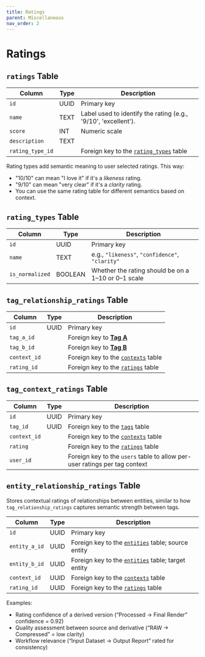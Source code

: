 ```yaml
---
title: Ratings
parent: Miscellaneous
nav_order: 2
---
```

# Ratings

## `ratings` Table

| Column           | Type | Description                                                                        |
| ---------------- | ---- | ---------------------------------------------------------------------------------- |
| `id`             | UUID | Primary key                                                                        |
| `name`           | TEXT | Label used to identify the rating (e.g., '9/10', 'excellent').                     |
| `score`          | INT  | Numeric scale                                                                      |
| `description`    | TEXT |                                                                                    |
| `rating_type_id` |      | Foreign key to the [`rating_types`](ui_configurations.md#rating_types-table) table |

Rating types add semantic meaning to user selected ratings. This way:

- "10/10" can mean "I love it" if it's a *likeness* rating.
- "9/10" can mean "very clear" if it's a *clarity* rating.
- You can use the same rating table for different semantics based on context.

## `rating_types` Table

| Column          | Type    | Description                                         |
| --------------- | ------- | --------------------------------------------------- |
| `id`            | UUID    | Primary key                                         |
| `name`          | TEXT    | e.g., `"likeness"`, `"confidence"`, `"clarity"`     |
| `is_normalized` | BOOLEAN | Whether the rating should be on a 1–10 or 0–1 scale |

## `tag_relationship_ratings` Table

| Column       | Type | Description                                                          |
| ------------ | ---- | -------------------------------------------------------------------- |
| `id`         | UUID | Primary key                                                          |
| `tag_a_id`   |      | Foreign key to [**Tag A**](tags.md#tags-table)                       |
| `tag_b_id`   |      | Foreign key to [**Tag B**](tags.md#tags-table)                       |
| `context_id` |      | Foreign key to the [`contexts`](ui_configurations.md#contexts) table |
| `rating_id`  |      | Foreign key to the [`ratings`](ui_configurations.md#ratings) table   |

## `tag_context_ratings` Table

| Column       | Type | Description                                                                |
| ------------ | ---- | -------------------------------------------------------------------------- |
| `id`         | UUID | Primary key                                                                |
| `tag_id`     | UUID | Foreign key to the [`tags`](tags.md#tags-table) table                      |
| `context_id` |      | Foreign key to the [`contexts`](ui_configurations.md#contexts) table       |
| `rating`     |      | Foreign key to the [`ratings`](ui_configurations.md#ratings) table         |
| `user_id`    |      | Foreign key to the `users` table to allow per-user ratings per tag context |

## `entity_relationship_ratings` Table

Stores contextual ratings of relationships between entities, similar to how `tag_relationship_ratings` captures semantic strength between tags.

| Column       | Type | Description                                                                 	|
| ------------- | ---- | ------------------------------------------------------------------------------ |
| `id`          | UUID | Primary key                                                                 	|
| `entity_a_id` | UUID | Foreign key to the [`entities`](../01-entities/index.md) table; source entity 	|
| `entity_b_id` | UUID | Foreign key to the [`entities`](../01-entities/index.md) table; target entity 	|
| `context_id`  | UUID | Foreign key to the [`contexts`](./contexts.md#contexts-table) table          	|
| `rating_id`   | UUID | Foreign key to the [`ratings`](./ratings.md#ratings-table) table             	|

Examples:

- Rating confidence of a derived version (“Processed → Final Render” confidence = 0.92)
- Quality assessment between source and derivative (“RAW → Compressed” = low clarity)
- Workflow relevance (“Input Dataset → Output Report” rated for consistency)
